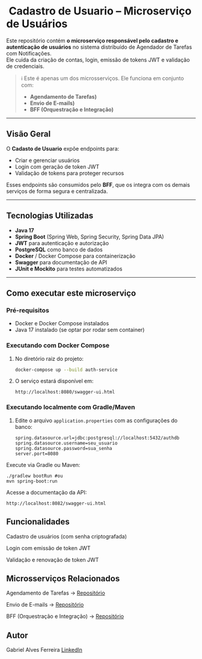 # ​ Cadastro de Usuario – Microserviço de Usuários

Este repositório contém **o microserviço responsável pelo cadastro e autenticação de usuários** no sistema distribuído de Agendador de Tarefas com Notificações.  
Ele cuida da criação de contas, login, emissão de tokens JWT e validação de credenciais.

> ℹ️ Este é apenas um dos microsserviços. Ele funciona em conjunto com:  
> - **Agendamento de Tarefas)**  
> - **Envio de E-mails)**  
> - **BFF (Orquestração e Integração)**

---

##  Visão Geral

O **Cadasto de Usuario** expõe endpoints para:

- Criar e gerenciar usuários
- Login com geração de token JWT
- Validação de tokens para proteger recursos

Esses endpoints são consumidos pelo **BFF**, que os integra com os demais serviços de forma segura e centralizada.

---

##  Tecnologias Utilizadas

- **Java 17**  
- **Spring Boot** (Spring Web, Spring Security, Spring Data JPA)  
- **JWT** para autenticação e autorização  
- **PostgreSQL** como banco de dados  
- **Docker** / Docker Compose para containerização  
- **Swagger** para documentação de API  
- **JUnit e Mockito** para testes automatizados  

---

##  Como executar este microserviço

### Pré-requisitos

- Docker e Docker Compose instalados  
- Java 17 instalado (se optar por rodar sem container)  

### Executando com Docker Compose

1. No diretório raiz do projeto:

    ```bash
    docker-compose up --build auth-service
    ```

2. O serviço estará disponível em:

    ```
    http://localhost:8080/swagger-ui.html
    ```

### Executando localmente com Gradle/Maven

1. Edite o arquivo `application.properties` com as configurações do banco:

   ```properties
   spring.datasource.url=jdbc:postgresql://localhost:5432/authdb
   spring.datasource.username=seu_usuario
   spring.datasource.password=sua_senha
   server.port=8080
   
Execute via Gradle ou Maven:

    ./gradlew bootRun #ou
    mvn spring-boot:run
    
Acesse a documentação da API:

    http://localhost:8082/swagger-ui.html
    
## Funcionalidades

Cadastro de usuários (com senha criptografada)

Login com emissão de token JWT

Validação e renovação de token JWT

## Microsserviços Relacionados

Agendamento de Tarefas → [Repositório](https://github.com/dev-Leirbag/agendador-tarefas)

Envio de E-mails → [Repositório](https://github.com/dev-Leirbag/notificacao)

BFF (Orquestração e Integração) → [Repositório](https://github.com/dev-Leirbag/bff-agendador-tarefas)

## Autor

Gabriel Alves Ferreira
[LinkedIn](https://www.linkedin.com/in/gabriel-alves-profile/)
